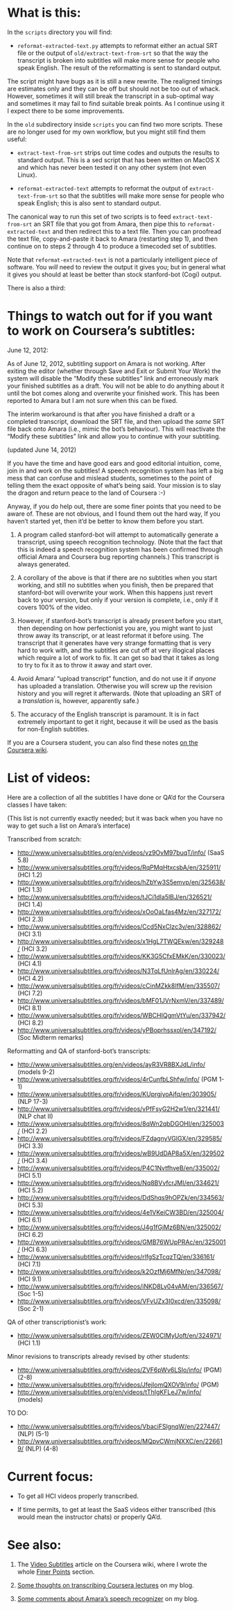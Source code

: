 What is this:
============

In the `scripts` directory you will find:

- `reformat-extracted-text.py` attempts to reformat either an
  actual SRT file or the output of `old/extract-text-from-srt`
  so that the way the transcript is broken into subtitles will
  make more sense for people who speak English. The result of
  the reformatting is sent to standard output.

The script might have bugs as it is still a new rewrite.
The realigned timings are estimates only and they can be off
but should not be too out of whack.
However, sometimes it will still break the transcript in a sub-optimal way
and sometimes it may fail to find suitable break points.
As I continue using it I expect there to be some improvements.

In the `old` subdirectory inside `scripts` you can find two more scripts.
These are no longer used for my own workflow,
but you might still find them useful:

- `extract-text-from-srt` strips out time codes and outputs the
  results to standard output. This is a sed script that has been
  written on MacOS X and which has never been tested it on any other system
  (not even Linux).

- `reformat-extracted-text` attempts to reformat the output of
  `extract-text-from-srt` so that the subtitles will make more
  sense for people who speak English; this is also sent to
  standard output.

The canonical way to run this set of two scripts
is to feed `extract-text-from-srt`
an SRT file that you got from Amara, then pipe this to
`reformat-extracted-text` and then redirect this to a text file.
Then you can proofread the text file, copy-and-paste it back to
Amara (restarting step 1), and then continue on to steps 2 through 4
to produce a timecoded set of subtitles.

Note that `reformat-extracted-text` is not a particularly
intelligent piece of software. You *will* need to review the
output it gives you; but in general what it gives you should
at least be better than stock stanford-bot (Cogi) output.

There is also a third:

Things to watch out for if you want to work on Coursera’s subtitles:
===================================================================

June 12, 2012:

As of June 12, 2012, subtitling support on Amara is not working.
After exiting the editor (whether through Save and Exit or
Submit Your Work) the system will disable the “Modify these
subtitles” link and erroneously mark your finished subtitles
as a draft. You will not be able to do anything about it
until the bot comes along and overwrite your finished work. This
has been reported to Amara but I am not sure when this can be
fixed.

The interim workaround is that after you have finished a draft
or a completed transcript, download the SRT file, and then
upload the *same* SRT file back onto Amara (i.e., mimic the bot’s
behaviour). This will reactivate the “Modify these subtitles”
link and allow you to continue with your subtitling.

(updated June 14, 2012)

If you have the time and have good ears and good editorial intuition,
come, join in and work on the subtitles!
A speech recognition system has left a big mess
that can confuse and mislead students,
sometimes to the point of telling them the exact opposite of what’s being said.
Your mission is to slay the dragon and return peace to the land of Coursera :-)

Anyway, if you do help out,
there are some finer points that you need to be aware of.
These are not obvious, and I found them out the hard way, If you
haven’t started yet, then it’d be better to know them before you
start.

1. A program called stanford-bot will attempt to automatically
   generate a transcript, using speech recognition
   technology.
   (Note that the fact that this is indeed a speech recognition system
   has been confirmed through official Amara and Coursera bug
   reporting channels.)
   This transcript is always generated.

2. A corollary of the above is that if there are no subtitles
   when you start working, and still no subtitles when you
   finish, then be prepared that stanford-bot will overwrite
   your work. When this happens just revert back to your version,
   but only if your version is complete, i.e., only if it covers
   100% of the video.

3. However, if stanford-bot’s transcript is already present before
   you start, then depending on how perfectionist you are, you
   might want to just throw away its transcript, or at least
   reformat it before using. The transcript that it generates have
   very strange formatting that is very hard to work with, and the
   subtitles are cut off at very illogical places which require
   a lot of work to fix. It can get so bad that it takes as long
   to try to fix it as to throw it away and start over.

4. Avoid Amara’ “upload transcript” function,
   and do not use it if *anyone* has uploaded a translation.
   Otherwise you will screw up the revision history and you
   will regret it afterwards.
   (Note that uploading an SRT of a *translation* is, however,
    apparently safe.)

5. The accuracy of the English transcript is paramount. It is
   in fact extremely important to get it right, because it will
   be used as the basis for non-English subtitles.

If you are a Coursera student, you can also find these notes
[on the Coursera wiki][2].

List of videos:
==============

Here are a collection of all the subtitles I have done or QA’d
for the Coursera classes I have taken:

(This list is not currently exactly needed;
but it was back when you have no way to get such a list on Amara’s interface)

Transcribed from scratch:

- http://www.universalsubtitles.org/en/videos/vz9OvM97buqT/info/ (SaaS 5.8)
- http://www.universalsubtitles.org/fr/videos/RqPMqHtxcsbA/en/325911/ (HCI 1.2)
- http://www.universalsubtitles.org/fr/videos/hZbYw3S5emvp/en/325638/ (HCI 1.3)
- http://www.universalsubtitles.org/fr/videos/tJCi1dIa5lBJ/en/326521/ (HCI 1.4)
- http://www.universalsubtitles.org/fr/videos/xOoOaLfas4Mz/en/327172/ (HCI 2.3)
- http://www.universalsubtitles.org/fr/videos/Ccd5NxCIzc3v/en/328862/ (HCI 3.1)
- http://www.universalsubtitles.org/fr/videos/x1HgL7TWQEkw/en/329248/ (HCI 3.2)
- http://www.universalsubtitles.org/fr/videos/KK3G5CfxEMkK/en/330023/ (HCI 4.1)
- http://www.universalsubtitles.org/fr/videos/N3TqLfUnlrAg/en/330224/ (HCI 4.2)
- http://www.universalsubtitles.org/fr/videos/cCinMZkk8IfM/en/335507/ (HCI 7.2)
- http://www.universalsubtitles.org/fr/videos/bMF01JVrNxmV/en/337489/ (HCI 8.1)
- http://www.universalsubtitles.org/fr/videos/WBCHIQgmVtYu/en/337942/ (HCI 8.2)
- http://www.universalsubtitles.org/fr/videos/yPBoprhssxol/en/347192/ (Soc Midterm remarks)


Reformatting and QA of stanford-bot’s transcripts:

- http://www.universalsubtitles.org/en/videos/ayR3VR8BXJdL/info/ (models 9-2)
- http://www.universalsubtitles.org/fr/videos/4rCunfbLShfw/info/ (PGM 1-1)
- http://www.universalsubtitles.org/fr/videos/KUprgjyoAjfq/en/303905/ (NLP 17-3)
- http://www.universalsubtitles.org/fr/videos/vPfFsyG2H2w1/en/321441/ (NLP chat II)
- http://www.universalsubtitles.org/fr/videos/8qWn2qbDGOHI/en/325003/ (HCI 2.2)
- http://www.universalsubtitles.org/fr/videos/FZdagnyVGlGX/en/329585/ (HCI 3.3)
- http://www.universalsubtitles.org/fr/videos/wB9UdDAP8a5X/en/329502/ (HCI 3.4)
- http://www.universalsubtitles.org/fr/videos/P4C1NvtfhveB/en/335002/ (HCI 5.1)
- http://www.universalsubtitles.org/fr/videos/Nq8BVvfcrJMI/en/334621/ (HCI 5.2)
- http://www.universalsubtitles.org/fr/videos/DdShqs9hOPZk/en/334563/ (HCI 5.3)
- http://www.universalsubtitles.org/fr/videos/4e1VKeiCW3BD/en/325004/ (HCI 6.1)
- http://www.universalsubtitles.org/fr/videos/J4g1fGjMz6BN/en/325002/ (HCI 6.2)
- http://www.universalsubtitles.org/fr/videos/GMB76WUpPRAc/en/325001/ (HCI 6.3)
- http://www.universalsubtitles.org/fr/videos/rlfgSzTcqzTQ/en/336161/ (HCI 7.1)
- http://www.universalsubtitles.org/fr/videos/k2OzfMj6MfNr/en/347098/ (HCI 9.1)
- http://www.universalsubtitles.org/fr/videos/iNKD8Lv04vAM/en/336567/ (Soc 1-5)
- http://www.universalsubtitles.org/fr/videos/VFvUZx3I0xcd/en/335098/ (Soc 2-1)

QA of other transcriptionist’s work:

- http://www.universalsubtitles.org/fr/videos/ZEW0CIMyUoft/en/324971/ (HCI 1.1)

Minor revisions to transcripts already revised by other students:

- http://www.universalsubtitles.org/fr/videos/ZVF6pWv6LSlo/info/ (PGM) (2-8)
- http://www.universalsubtitles.org/fr/videos/JfejIomQXOV9/info/ (PGM)
- http://www.universalsubtitles.org/en/videos/tThIgKFLeJ7w/info/ (models)

TO DO:

- http://www.universalsubtitles.org/fr/videos/VbaciFSlgnqW/en/227447/ (NLP) (5-1)
- http://www.universalsubtitles.org/fr/videos/MQpvCWmjNXXC/en/226619/ (NLP) (4-8)

Current focus:
=============

- To get all HCI videos properly transcribed.

- If time permits, to get at least the SaaS videos either transcribed
  (this would mean the instructor chats) or properly QA’d.

See also:
========

1.  The [Video Subtitles][1] article on the Coursera wiki, where I wrote the whole [Finer Points][2] section.

2.  [Some thoughts on transcribing Coursera lectures][3] on my blog.

3.  [Some comments about Amara’s speech recognizer][4] on my blog.

[1]: https://share.coursera.org/wiki/index.php/Video_Subtitles
[2]: https://share.coursera.org/wiki/index.php/Video_Subtitles#Finer_Points
[3]: http://w.gniw.ca/?p=735
[4]: http://w.gniw.ca/?p=937
